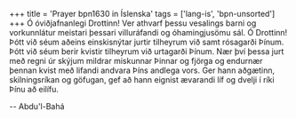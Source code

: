 +++
title = 'Prayer bpn1630 in Íslenska'
tags = ['lang-is', 'bpn-unsorted']
+++
Ó óviðjafnanlegi Drottinn! Ver athvarf þessu vesalings barni og vorkunnlátur meistari þess­ari villuráfandi og óhamingjusömu sál. Ó Drottinn! Þótt við séum aðeins einskisnýtar jurtir tilheyrum við samt rósagarði Þínum. Þótt við séum berir kvistir tilheyrum við urtagarði Þínum. Nær því þessa jurt með regni úr skýjum mildrar miskunnar Þinnar og fjörga og endurnær þennan kvist með lifandi andvara Þíns andlega vors. Ger hann að­gætinn, skiln­ings­ríkan og göfugan, gef að hann eignist ævarandi líf og dvelji í ríki Þínu að eilífu.

-- Abdu'l-Bahá
